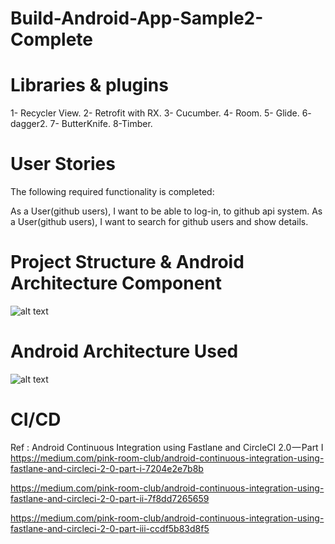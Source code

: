 # Build-Android-App-Sample2-Complete

# Libraries & plugins 
1- Recycler View.
2- Retrofit with RX.
3- Cucumber.
4- Room.
5- Glide.
6- dagger2.
7- ButterKnife.
8-Timber.


# User Stories
The following required functionality is completed:

As a User(github users), I want to be able to log-in, to github api system.
As a User(github users), I want to search for github users and show details.

# Project Structure & Android Architecture Component 

![alt text](https://lh3.googleusercontent.com/448GJaaHulROh3-F6PhE5epW1bY1dqIml2LYjGf40fY1KIhaehc33cM_GgqeTseQ4kZ97FieytVmNnP7iO-QNkUd6t0wVXCoI_jTNJuLcLMuTCQPfhfsUXu9qqwi36QsqtteXeimq-ojZYAr87K4KbucuRVOQTV6l1C_ak5r-9HulDXjAGvmn0junOw9OFD1YB-OjM8409HqEvYFakYns_5e5P3LatQq-ION5wlp-Fif7TwED_PMZ0LMv-kb5pRHy8fRtTzF4CG_PxgHee1IrD-6ToqmII_x3y4ItJ9ha6FjwLL9n2IHa5wICpDph4ZoI8Pv4X3eKRQ5_Ze6UlZYcuS9TD12biZ2buJtS_RoBTVyIhlSGzRs5cpsjv-hjvMqAAUV0zQz4UjcTxMRzvSKEQyub2JyDbGpDuLa5FWQ4vTTqh8nwJpVk-iiKcxMvMBxF9A61CoHtOgxjtKd9k4jdUft7yrpD0xu4aaxI-CgCSFtA7bdmMhBt16n1-Ky78utnWjeXX3iAvdHUcf-rApC3Mw-rruJO9giY_KYhe7MohX7fTiBy_xd0mcjqIJo6sLdsoZj_8eFUO6f-bca2FtV_NZvy2AzY2kgVtPNNcO2X1ZZQASWFI-kzjNeISzp3Nru-Dyr-zR7UVxHaCMbIgNzrwUtj7hWcA=w642-h277-no)


# Android Architecture Used

![alt text](https://lh3.googleusercontent.com/onBxRZTXjOB_UdLG7Q8dOTMzcztxkBKLAhnVpORO8Id6H-zmblWnbDjpU4sbXCh7Qu3YqgMUfAHF_547jFx8k7vJbhpCJn3Coj5ONzCFLlIryIiDu36UY-U38zF4BwNgygQJZHjv2KLpNCtiRLbEshdqADnaJiJKWtU9skokRnAQOZhXlqZwkxhAbmROGaD8XUO4S9q5KhvTh4WNjKw-WfThZmtF91NmbVYhJunBZUq6b2q9UjGsaRD23Yw27D1VTLgV-ih-lKLIuqvPpduPSSc0ZDIvZGAOah_nPSvos3q2KYYoDHzxHiQ0zlf2jWDCvCr8MNvwmM8U-F7SOosy8jFJImalbaX6vU1KHDzEmzdKb64mKo4huu6Q20FlXgZ-sSiWMe5k2gwjo8CQk06sVff6INM68y6BhxKNty3wElRwjH3Sn6mp8C-JuR6vmXSp0sqZJaq8pBKoOoiPW0MYFMyTRBQG3TjdCV_B5OqnbeLhYaZAzoKI4WI954HDK1ejhoaHHJm0SCRtrfzn1BNaJMFnMVX5_IOhs5SLprTsrzHpKhFlIrcGzKwWvFtV6wAzj3DH3GRel-HPKHToCzFBBYomjN06Rg8-ac4zzwCX7P93q46t5c3NfIg27IBp-7oyDCXwlAhAFGMw7p_0nPpBUEzAFDHsNg=w960-h720-no)


# CI/CD
Ref : Android Continuous Integration using Fastlane and CircleCI 2.0 — Part I
https://medium.com/pink-room-club/android-continuous-integration-using-fastlane-and-circleci-2-0-part-i-7204e2e7b8b

https://medium.com/pink-room-club/android-continuous-integration-using-fastlane-and-circleci-2-0-part-ii-7f8dd7265659


https://medium.com/pink-room-club/android-continuous-integration-using-fastlane-and-circleci-2-0-part-iii-ccdf5b83d8f5




